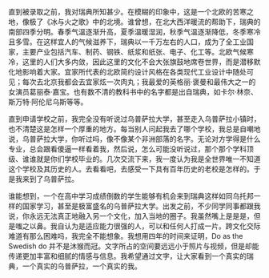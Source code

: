 直到被录取之前，我对瑞典所知甚少。在模糊的印象中，这是一个北欧的苦寒之地，像极了《冰与火之歌》中的北境。谁曾想，在北大西洋暖流的帮助下，瑞典的南部四季分明。春季气温逐渐升高，夏季温暖湿润，秋季气温逐渐降低，冬季寒冷且多雪。在这样宜人的气候滋养下，瑞典以一千万左右的人口，成为了全工业国家，主要产业包括汽车、制药、钢铁、纸浆和纸张、电子、化工等。北欧气候寒冷，这里的人们大多内敛，因此这里的文化不会大张旗鼓地席卷世界，而是潜移默化地影响着大家。宜家所代表的北欧简约设计风格在各类现代工业设计中随处可见；每次去北京我都会去宜家炫一次肉丸；我最爱的英格丽·褒曼和最伟大之一的女演员葛丽泰·嘉宝。也有数不清的教科书中的名字都是出自瑞典，如卡尔·林奈、斯万特·阿伦尼乌斯等等。

直到申请学校之前，我完全没有听说过乌普萨拉大学，甚至走入乌普萨拉小镇时，也不清楚这是怎样一个厚重的地方。每当别人问起我去了哪个学校，我总是自嘲地说，乌普萨拉大学，你听过吗，像不像某个非洲部落的名字。无论对方学得是什么专业，总会跟看傻逼一样看着我，然后说，怎么可能没听说过，那个那个学科顶级、谁谁就是你们学校毕业的。几次交流下来，我一度认为我是全世界唯一不知道这个学校及其历史的人。去看看吧，去感受一下具有百年历史的老校是怎样的。于是我来到了乌普萨拉。

谁能想到，一个在高中学习成绩倒数的学生能够有机会来到瑞典这样如同乌托邦一样的国家学习，甚至是极富盛名的乌普萨拉大学。出发之前，不少同学同事都跟我说，你永远无法真正地融入另一个文化，加入当地的圈子。我虽然嘴上是是是，但是嗤之以鼻。我自认为是适应能力很强的人，可以和任何人打成一片。跨文化交际难道有那么困难吗，我完全不能想象。我想用四年的时间来证明，Do as the Swedish do 并不是沐猴而冠。文字所占的空间要远远小于照片与视频，但是却能传递更加丰富和细腻的情感与信息。我希望通过文字，让大家看到一个真实的瑞典，一个真实的乌普萨拉，一个真实的我。